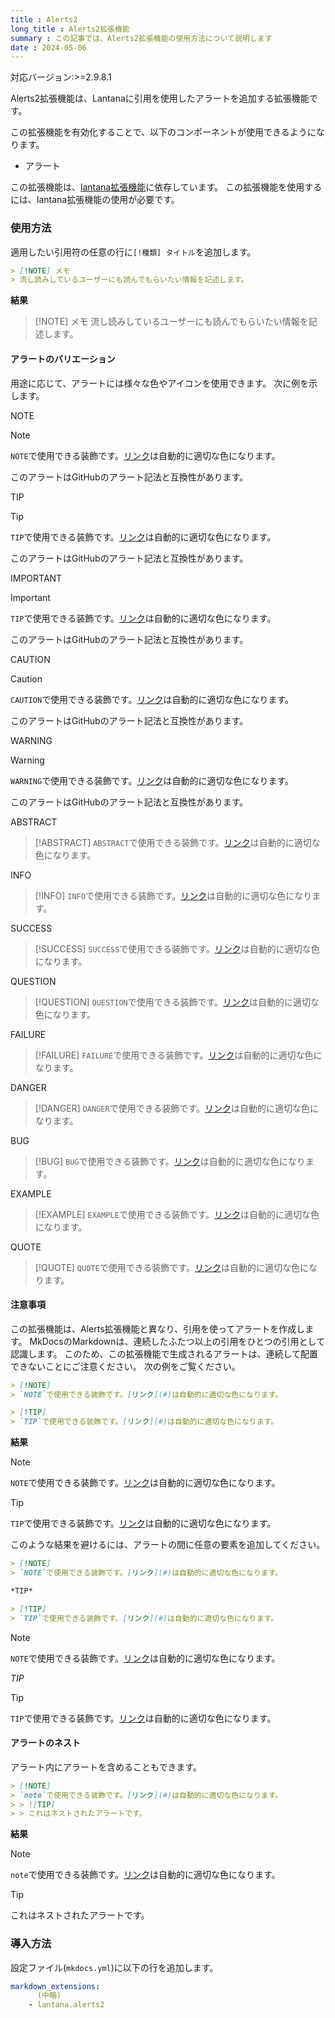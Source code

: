 ```yaml
---
title : Alerts2
long_title : Alerts2拡張機能
summary : この記事では、Alerts2拡張機能の使用方法について説明します
date : 2024-05-06
---
```


<span class="badge bg-primary">対応バージョン:>=2.9.8.1</span>

Alerts2拡張機能は、Lantanaに引用を使用したアラートを追加する拡張機能です。

この拡張機能を有効化することで、以下のコンポーネントが使用できるようになります。

- アラート

この拡張機能は、[lantana拡張機能](./lantana.md)に依存しています。
この拡張機能を使用するには、lantana拡張機能の使用が必要です。

### 使用方法
適用したい引用符の任意の行に`[!種類] タイトル`を追加します。

```markdown title="Markdown"
> [!NOTE] メモ
> 流し読みしているユーザーにも読んでもらいたい情報を記述します。
```

**結果**

> [!NOTE] メモ
> 流し読みしているユーザーにも読んでもらいたい情報を記述します。

#### アラートのバリエーション
用途に応じて、アラートには様々な色やアイコンを使用できます。
次に例を示します。

NOTE
> [!NOTE]
> `NOTE`で使用できる装飾です。[リンク](#)は自動的に適切な色になります。
> 
> このアラートはGitHubのアラート記法と互換性があります。

TIP
> [!TIP]
> `TIP`で使用できる装飾です。[リンク](#)は自動的に適切な色になります。
> 
> このアラートはGitHubのアラート記法と互換性があります。

IMPORTANT
> [!IMPORTANT]
> `TIP`で使用できる装飾です。[リンク](#)は自動的に適切な色になります。
> 
> このアラートはGitHubのアラート記法と互換性があります。

CAUTION
> [!CAUTION]
> `CAUTION`で使用できる装飾です。[リンク](#)は自動的に適切な色になります。
> 
> このアラートはGitHubのアラート記法と互換性があります。

WARNING
> [!WARNING]
> `WARNING`で使用できる装飾です。[リンク](#)は自動的に適切な色になります。
> 
> このアラートはGitHubのアラート記法と互換性があります。

ABSTRACT
> [!ABSTRACT]
> `ABSTRACT`で使用できる装飾です。[リンク](#)は自動的に適切な色になります。

INFO
> [!INFO]
> `INFO`で使用できる装飾です。[リンク](#)は自動的に適切な色になります。

SUCCESS
> [!SUCCESS]
> `SUCCESS`で使用できる装飾です。[リンク](#)は自動的に適切な色になります。

QUESTION
> [!QUESTION]
> `QUESTION`で使用できる装飾です。[リンク](#)は自動的に適切な色になります。

FAILURE
> [!FAILURE]
> `FAILURE`で使用できる装飾です。[リンク](#)は自動的に適切な色になります。

DANGER
> [!DANGER]
> `DANGER`で使用できる装飾です。[リンク](#)は自動的に適切な色になります。

BUG
> [!BUG]
> `BUG`で使用できる装飾です。[リンク](#)は自動的に適切な色になります。

EXAMPLE
> [!EXAMPLE]
> `EXAMPLE`で使用できる装飾です。[リンク](#)は自動的に適切な色になります。

QUOTE
> [!QUOTE]
> `QUOTE`で使用できる装飾です。[リンク](#)は自動的に適切な色になります。

#### 注意事項

この拡張機能は、Alerts拡張機能と異なり、引用を使ってアラートを作成します。
MkDocsのMarkdownは、連続したふたつ以上の引用をひとつの引用として認識します。
このため、この拡張機能で生成されるアラートは、連続して配置できないことにご注意ください。
次の例をご覧ください。

```md title="Markdown"
> [!NOTE]
> `NOTE`で使用できる装飾です。[リンク](#)は自動的に適切な色になります。

> [!TIP]
> `TIP`で使用できる装飾です。[リンク](#)は自動的に適切な色になります。
```

**結果**

> [!NOTE]
> `NOTE`で使用できる装飾です。[リンク](#)は自動的に適切な色になります。

> [!TIP]
> `TIP`で使用できる装飾です。[リンク](#)は自動的に適切な色になります。

このような結果を避けるには、アラートの間に任意の要素を追加してください。

```md title="Markdown"
> [!NOTE]
> `NOTE`で使用できる装飾です。[リンク](#)は自動的に適切な色になります。

*TIP*

> [!TIP]
> `TIP`で使用できる装飾です。[リンク](#)は自動的に適切な色になります。
```

> [!NOTE]
> `NOTE`で使用できる装飾です。[リンク](#)は自動的に適切な色になります。

*TIP*

> [!TIP]
> `TIP`で使用できる装飾です。[リンク](#)は自動的に適切な色になります。

#### アラートのネスト
アラート内にアラートを含めることもできます。

```md title="Markdown"
> [!NOTE]
> `note`で使用できる装飾です。[リンク](#)は自動的に適切な色になります。
> > ![TIP]
> > これはネストされたアラートです。
```

**結果**

> [!NOTE]
> `note`で使用できる装飾です。[リンク](#)は自動的に適切な色になります。
> > [!TIP]
> > これはネストされたアラートです。

### 導入方法
設定ファイル(`mkdocs.yml`)に以下の行を追加します。

```yml title="mkdocs.yml"
markdown_extensions:
      (中略)
    - lantana.alerts2
```
